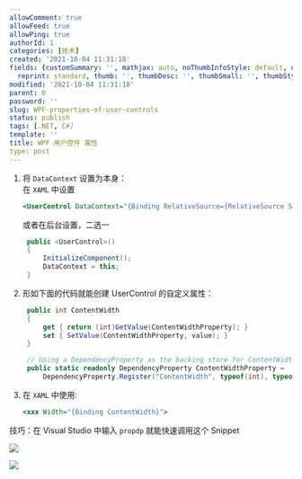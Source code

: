 ```yaml
---
allowComment: true
allowFeed: true
allowPing: true
authorId: 1
categories: [技术]
created: '2021-10-04 11:31:18'
fields: {customSummary: '', mathjax: auto, noThumbInfoStyle: default, outdatedNotice: 'no',
  reprint: standard, thumb: '', thumbDesc: '', thumbSmall: '', thumbStyle: default}
modified: '2021-10-04 11:31:18'
parent: 0
password: ''
slug: WPF-properties-of-user-controls
status: publish
tags: [.NET, C#]
template: ''
title: WPF 用户控件 属性
type: post
---
```

1. 将 `DataContext` 设置为本身：<br>
   在 `XAML` 中设置
   ```xml
   <UserControl DataContext="{Binding RelativeSource={RelativeSource Self}}">
   ```
   或者在后台设置，二选一
   ```c#
	public <UserControl>()
	{
		InitializeComponent();
		DataContext = this;
	}
   ```
2. 形如下面的代码就能创建 UserControl 的自定义属性：
   ```c#
	public int ContentWidth
	{
		get { return (int)GetValue(ContentWidthProperty); }
		set { SetValue(ContentWidthProperty, value); }
	}

	// Using a DependencyProperty as the backing store for ContentWidth.  This enables animation, styling, binding, etc...
	public static readonly DependencyProperty ContentWidthProperty =
		DependencyProperty.Register("ContentWidth", typeof(int), typeof(CommonZoomView), new PropertyMetadata(0));
   ```
3. 在 `XAML` 中使用:
   ```xml
   <xxx Width="{Binding ContentWidth}">
   ```


技巧：在 Visual Studio 中输入 `propdp` 就能快速调用这个 Snippet

![](https://cdn.jsdelivr.net/gh/JeffersonQin/blog-asset@latest/usr/picgo/20211121130630.png)

![](https://cdn.jsdelivr.net/gh/JeffersonQin/blog-asset@latest/usr/picgo/20211121130758.png)
